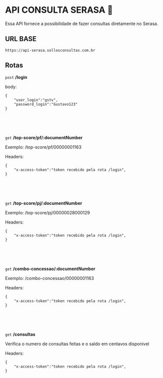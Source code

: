 # API CONSULTA SERASA 📜

Essa API fornece a possibilidade de fazer consultas diretamente no Serasa.

## URL BASE

 `https://api-serasa.sollosconsultas.com.br`

## Rotas 


 `post` **/login**

body:
```
{
	"user_login":"gstv",
	"password_login":"Gustavo123"
}
```

<br>
<br>
<br>





 `get` **/top-score/pf/:documentNumber**

Exemplo: /top-score/pf/00000001163

Headers:
```
{
	"x-access-token":"token recebido pela rota /login",
}
```

<br>
<br>
<br>





 `get` **/top-score/pj/:documentNumber**

Exemplo: /top-score/pj/00000028000129

Headers:
```
{
	"x-access-token":"token recebido pela rota /login",
}
```

<br>
<br>
<br>





 `get` **/combo-concessao/:documentNumber**

Exemplo: /combo-concessao/00000001163

Headers:
```
{
	"x-access-token":"token recebido pela rota /login",
}
```

<br>
<br>
<br>





 `get` **/consultas**

Verifica o numero de consultas feitas e o saldo em centavos disponivel

Headers:
```
{
	"x-access-token":"token recebido pela rota /login",
}
```

<br>
<br>
<br>











